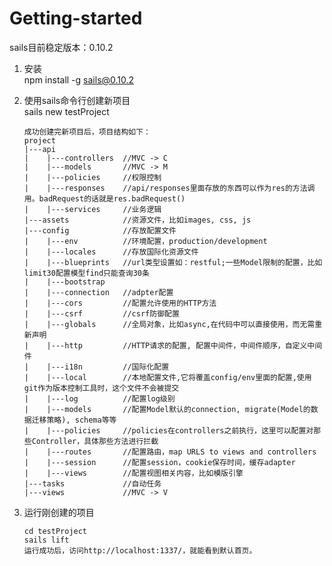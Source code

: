 Getting-started
============

sails目前稳定版本：0.10.2

1.  安装  
npm install -g sails@0.10.2

2.  使用sails命令行创建新项目  
sails new testProject    

        成功创建完新项目后，项目结构如下：
        project
        |---api
        |    |---controllers  //MVC -> C
        |    |---models       //MVC -> M
        |    |---policies     //权限控制
        |    |---responses    //api/responses里面存放的东西可以作为res的方法调用。badRequest的话就是res.badRequest()
        |    |---services     //业务逻辑
        |---assets            //资源文件，比如images, css, js
        |---config            //存放配置文件
        |    |---env          //环境配置，production/development
        |    |---locales      //存放国际化资源文件
        |    |---blueprints   //url类型设置如：restful;一些Model限制的配置，比如limit30配置模型find只能查询30条
        |    |---bootstrap
        |    |---connection   //adpter配置
        |    |---cors         //配置允许使用的HTTP方法
        |    |---csrf         //csrf防御配置
        |    |---globals      //全局对象，比如async,在代码中可以直接使用，而无需重新声明
        |    |---http         //HTTP请求的配置, 配置中间件，中间件顺序，自定义中间件
        |    |---i18n         //国际化配置
        |    |---local        //本地配置文件,它将覆盖config/env里面的配置,使用git作为版本控制工具时，这个文件不会被提交
        |    |---log          //配置log级别
        |    |---models       //配置Model默认的connection, migrate(Model的数据迁移策略), schema等等
        |    |---policies     //policies在controllers之前执行，这里可以配置对那些Controller，具体那些方法进行拦截
        |    |---routes       //配置路由，map URLS to views and controllers
        |    |---session      //配置session，cookie保存时间，缓存adapter
        |    |---views        //配置视图相关内容，比如模版引擎
        |---tasks             //自动任务
        |---views             //MVC -> V

3.  运行刚创建的项目  

        cd testProject
        sails lift
        运行成功后，访问http://localhost:1337/，就能看到默认首页。